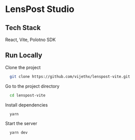 
# LensPost Studio


## Tech Stack

React, Vite, Polotno SDK


## Run Locally

Clone the project

```bash
  git clone https://github.com/vijethx/lenspost-vite.git
```

Go to the project directory

```bash
  cd lenspost-vite
```

Install dependencies

```bash
  yarn
```

Start the server

```bash
  yarn dev
```

